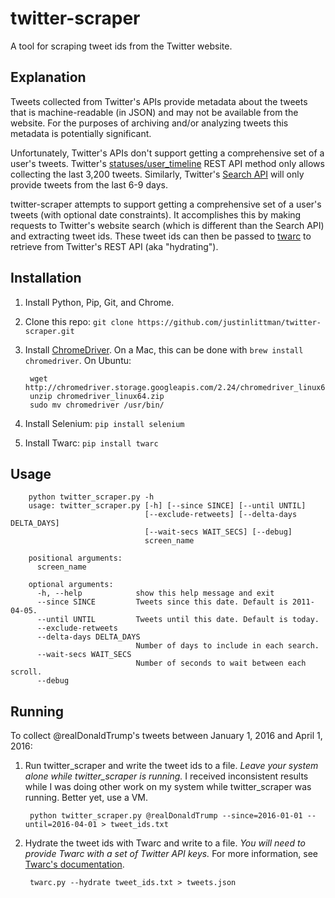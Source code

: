 # twitter-scraper

A tool for scraping tweet ids from the Twitter website.

## Explanation
Tweets collected from Twitter's APIs provide metadata about
the tweets that is machine-readable (in JSON) and may not be available from
the website. For the purposes of archiving and/or analyzing tweets
this metadata is potentially significant.

Unfortunately, Twitter's APIs don't support getting a comprehensive
set of a user's tweets. Twitter's [statuses/user_timeline](https://dev.twitter.com/rest/reference/get/statuses/user_timeline)
REST API method only allows collecting the last 3,200 tweets. Similarly,
Twitter's [Search API](https://dev.twitter.com/rest/public/search) will
only provide tweets from the last 6-9 days.

twitter-scraper attempts to support getting a comprehensive set of a
user's tweets (with optional date constraints). It accomplishes this 
by making requests to Twitter's
website search (which is different than the Search API) and
extracting tweet ids. These tweet ids can then be passed to
[twarc](https://github.com/edsu/twarc) to retrieve from Twitter's REST
API (aka "hydrating").

## Installation
1. Install Python, Pip, Git, and Chrome.
2. Clone this repo: `git clone https://github.com/justinlittman/twitter-scraper.git`
3. Install [ChromeDriver](https://sites.google.com/a/chromium.org/chromedriver/). 
   On a Mac, this can be done with `brew install chromedriver`. On Ubuntu:
   
        wget http://chromedriver.storage.googleapis.com/2.24/chromedriver_linux64.zip
        unzip chromedriver_linux64.zip
        sudo mv chromedriver /usr/bin/
              
4. Install Selenium: `pip install selenium`
5. Install Twarc: `pip install twarc`

## Usage

        python twitter_scraper.py -h
        usage: twitter_scraper.py [-h] [--since SINCE] [--until UNTIL]
                                  [--exclude-retweets] [--delta-days DELTA_DAYS]
                                  [--wait-secs WAIT_SECS] [--debug]
                                  screen_name
        
        positional arguments:
          screen_name
        
        optional arguments:
          -h, --help            show this help message and exit
          --since SINCE         Tweets since this date. Default is 2011-04-05.
          --until UNTIL         Tweets until this date. Default is today.
          --exclude-retweets
          --delta-days DELTA_DAYS
                                Number of days to include in each search.
          --wait-secs WAIT_SECS
                                Number of seconds to wait between each scroll.
          --debug

## Running
To collect @realDonaldTrump's tweets between January 1, 2016 and April 1, 2016:

1. Run twitter_scraper and write the tweet ids to a file. *Leave your system
   alone while twitter_scraper is running.* I received inconsistent results
   while I was doing other work on my system while twitter_scraper was
   running. Better yet, use a VM.
   
        python twitter_scraper.py @realDonaldTrump --since=2016-01-01 --until=2016-04-01 > tweet_ids.txt

2. Hydrate the tweet ids with Twarc and write to a file. *You will need to
   provide Twarc with a set of Twitter API keys.* For more information,
   see [Twarc's documentation](https://github.com/edsu/twarc#twitter-api-keys).

        twarc.py --hydrate tweet_ids.txt > tweets.json
